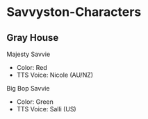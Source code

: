 # Savvyston-Characters
## Gray House
Majesty Savvie
- Color: Red
- TTS Voice: Nicole (AU/NZ)

Big Bop Savvie
- Color: Green
- TTS Voice: Salli (US)
